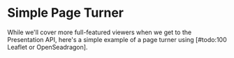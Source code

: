 # Simple Page Turner

While we'll cover more full-featured viewers when we get to the Presentation API, here's a simple example of a page turner using [#todo:100 Leaflet or OpenSeadragon].
